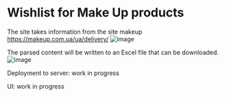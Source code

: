 <h1>Wishlist for Make Up products</h1>

The site takes information from the site makeup https://makeup.com.ua/ua/delivery/
![image](https://github.com/VikaMudruk/javaproject_MakeUpApp/assets/128923370/29e7caef-19b0-444b-b352-01798f68ba16)

The parsed content will be written to an Excel file that can be downloaded.
![image](https://github.com/VikaMudruk/javaproject_MakeUpApp/assets/128923370/eb1e2178-962d-4744-94e1-fefcdebdfe04)

Deployment to server: work in progress

UI: work in progress
